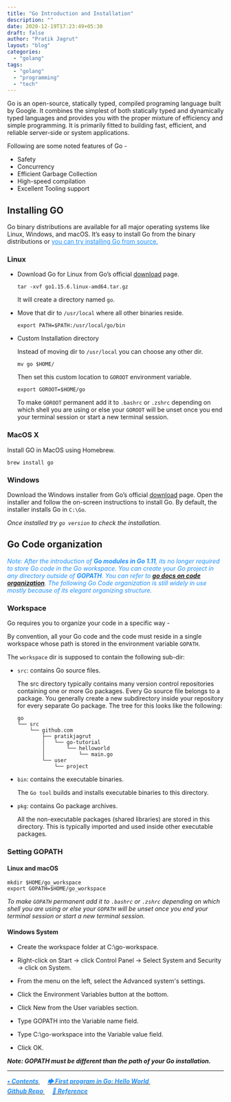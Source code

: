 ```yaml
---
title: "Go Introduction and Installation"
description: ""
date: 2020-12-19T17:23:49+05:30
draft: false
author: "Pratik Jagrut"
layout: "blog"
categories:
  - "golang"
tags:
  - "golang"
  - "programming"
  - "tech"
---
```


Go is an open-source, statically typed, compiled programing language built by Google.
It combines the simplest of both statically typed and dynamically typed languages and provides you with the proper mixture of efficiency and simple programming. 
It is primarily fitted to building fast, efficient, and reliable server-side or system applications.

Following are some noted features of Go -

- Safety
- Concurrency
- Efficient Garbage Collection
- High-speed compilation
- Excellent Tooling support

## Installing GO

Go binary distributions are available for all major operating systems like Linux, Windows, and macOS. 
It’s easy to install Go from the binary distributions or <a href="https://golang.org/doc/install/source" style="color:DodgerBlue" target="_blank">you can try installing Go from source.</a>


### Linux

- Download Go for Linux from Go’s official [download](https://golang.org/dl/) page.

    ```
    tar -xvf go1.15.6.linux-amd64.tar.gz
    ```

    It will create a directory named `go`.

- Move that dir to `/usr/local` where all other binaries reside.

    ```
    export PATH=$PATH:/usr/local/go/bin
    ```

- Custom Installation directory

    Instead of moving dir to `/usr/local` you can choose any other dir.

    ```
    mv go $HOME/
    ```

    Then set this custom location to `GOROOT` environment variable.

    ```
    export GOROOT=$HOME/go
    ```

    To make `GOROOT` permanent add it to `.bashrc` or `.zshrc` depending on which shell you are using or else your `GOROOT` will be unset once you end your terminal session or start a new terminal session.

### MacOS X

Install GO in MacOS using Homebrew.

```
brew install go
```

### Windows

Download the Windows installer from Go’s official [download](https://golang.org/dl/) page. Open the installer and follow the on-screen instructions to install Go. 
By default, the installer installs Go in `C:\Go`.

*Once installed try `go version` to check the installation.*

## Go Code organization

<span style="color:DodgerBlue"><i>
  Note: After the introduction of <b>Go modules in Go 1.11</b>, its no longer required to store Go code in the Go workspace. You can create your Go project in any directory outside of <b>GOPATH</b>. You can refer to <b>[go docs on code organization](https://golang.org/doc/code.html)</b>. The following Go Code organization is still widely in use mostly because of its elegant organizing structure.
</i></span>

### Workspace 

Go requires you to organize your code in a specific way -

By convention, all your Go code and the code must reside in a single workspace whose path is stored in the environment variable `GOPATH`.

The `workspace` dir is supposed to contain the following sub-dir:

- `src`: contains Go source files.

    The src directory typically contains many version control repositories containing one or more Go packages. Every Go source file belongs to a package. You generally create a new subdirectory inside your repository for every separate Go package. The tree for this looks like the following:

    ```
    go
    └── src
        └── github.com
            ├── pratikjagrut
            │   └── go-tutorial
            │       └── helloworld
            │           └── main.go
            └── user
                └── project
    ```

- `bin`: contains the executable binaries.

    The `Go tool` builds and installs executable binaries to this directory.

- `pkg`: contains Go package archives.

    All the non-executable packages (shared libraries) are stored in this directory. This is typically imported and used inside other executable packages.

### Setting GOPATH

#### Linux and macOS

```
mkdir $HOME/go_workspace
export GOPATH=$HOME/go_workspace
```

*To make `GOPATH` permanent add it to `.bashrc` or `.zshrc` depending on which shell you are using or else your `GOPATH` will be unset once you end your terminal session or start a new terminal session.*

#### Windows System

- Create the workspace folder at C:\go-workspace.

- Right-click on Start → click Control Panel → Select System and Security → click on System.

- From the menu on the left, select the Advanced system's settings.

- Click the Environment Variables button at the bottom.

- Click New from the User variables section.

- Type GOPATH into the Variable name field.

- Type C:\go-workspace into the Variable value field.

- Click OK.

***Note: GOPATH must be different than the path of your Go installation.***

<hr>

<a href="/blog/golang/contents">
  <b style="color:DodgerBlue">
    <i>• Contents</i>
  </b>
</a>  &emsp;

<a href="/blog/golang/helloworld">
    <b style="color:DodgerBlue">
        <i>🡆 First program in Go: Hello World</i>
    </b>
</a>  &emsp;

<br>

<a href="https://github.com/pratikjagrut/go-tutorial/tree/master/00_installation" target="_blank">
  <b style="color:DodgerBlue" class="fab fa-github">
    <i>Github Repo</i>
  </b>
</a>  &emsp;

<a href="https://github.com/pratikjagrut/go-tutorial/blob/master/REFERENCE.md" target="_blank">
  <b style="color:DodgerBlue">
    <i>&#128279; Reference</i>
  </b>
</a>
